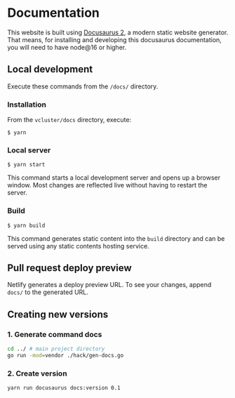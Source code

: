 # Documentation

This website is built using [Docusaurus 2](https://v2.docusaurus.io/), a modern static website generator.
That means, for installing and developing this docusaurus documentation, you will need to have node@16 or higher. 

## Local development

Execute these commands from the `/docs/` directory.

### Installation

From the `vcluster/docs` directory, execute:

```
$ yarn
```

### Local server

```
$ yarn start
```

This command starts a local development server and opens up a browser window. Most changes are reflected live without having to restart the server.

### Build

```
$ yarn build
```

This command generates static content into the `build` directory and can be served using any static contents hosting service.

## Pull request deploy preview

Netlify generates a deploy preview URL. To see your changes, append `docs/` to the generated URL. 

## Creating new versions

### 1. Generate command docs

```bash
cd ../ # main project directory
go run -mod=vendor ./hack/gen-docs.go
```

### 2. Create version

```bash
yarn run docusaurus docs:version 0.1
```
